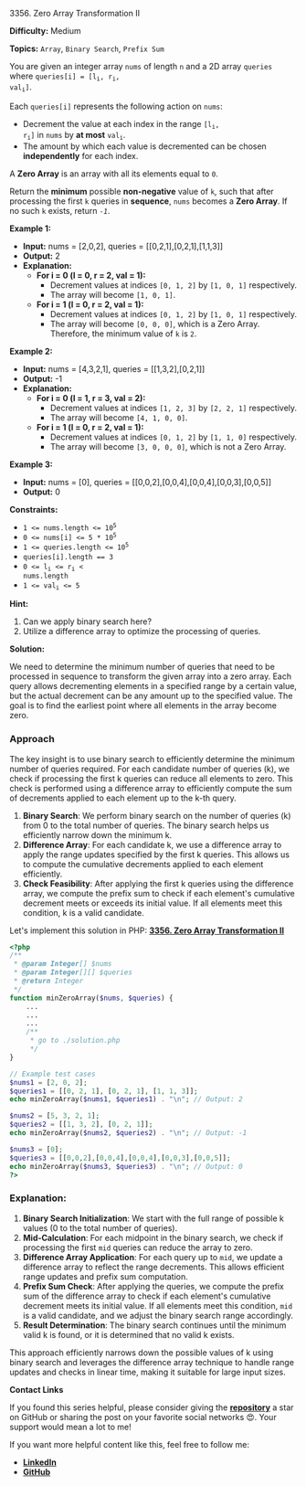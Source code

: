 3356\. Zero Array Transformation II

**Difficulty:** Medium

**Topics:** `Array`, `Binary Search`, `Prefix Sum`

You are given an integer array `nums` of length `n` and a 2D array `queries` where <code>queries[i] = [l<sub>i</sub>, r<sub>i</sub>, val<sub>i</sub>]</code>.

Each `queries[i]` represents the following action on `nums`:

- Decrement the value at each index in the range <code>[l<sub>i</sub>, r<sub>i</sub>]</code> in `nums` by **at most** <code>val<sub>i</sub></code>.
- The amount by which each value is decremented can be chosen **independently** for each index.

A **Zero Array** is an array with all its elements equal to `0`.

Return the **minimum** possible **non-negative** value of `k`, such that after processing the first `k` queries in **sequence**, `nums` becomes a **Zero Array**. If no such `k` exists, return _`-1`_.

**Example 1:**

- **Input:** nums = [2,0,2], queries = [[0,2,1],[0,2,1],[1,1,3]]
- **Output:** 2
- **Explanation:**
  - **For i = 0 (l = 0, r = 2, val = 1):**
    - Decrement values at indices `[0, 1, 2]` by `[1, 0, 1]` respectively.
    - The array will become `[1, 0, 1]`.
  - **For i = 1 (l = 0, r = 2, val = 1):**
    - Decrement values at indices `[0, 1, 2]` by `[1, 0, 1]` respectively.
    - The array will become `[0, 0, 0]`, which is a Zero Array. Therefore, the minimum value of `k` is `2`.


**Example 2:**

- **Input:** nums = [4,3,2,1], queries = [[1,3,2],[0,2,1]]
- **Output:** -1
- **Explanation:**
   - **For i = 0 (l = 1, r = 3, val = 2):**
     - Decrement values at indices `[1, 2, 3]` by `[2, 2, 1]` respectively.
     - The array will become `[4, 1, 0, 0]`.
   - **For i = 1 (l = 0, r = 2, val = 1):**
     - Decrement values at indices `[0, 1, 2]` by `[1, 1, 0]` respectively.
     - The array will become `[3, 0, 0, 0]`, which is not a Zero Array.


**Example 3:**

- **Input:** nums = [0], queries = [[0,0,2],[0,0,4],[0,0,4],[0,0,3],[0,0,5]]
- **Output:** 0




**Constraints:**

- <code>1 <= nums.length <= 10<sup>5</sup></code>
- <code>0 <= nums[i] <= 5 * 10<sup>5</sup></code>
- <code>1 <= queries.length <= 10<sup>5</sup></code>
- `queries[i].length == 3`
- <code>0 <= l<sub>i</sub> <= r<sub>i</sub> < nums.length</code>
- <code>1 <= val<sub>i</sub> <= 5</code>


**Hint:**
1. Can we apply binary search here?
2. Utilize a difference array to optimize the processing of queries.



**Solution:**

We need to determine the minimum number of queries that need to be processed in sequence to transform the given array into a zero array. Each query allows decrementing elements in a specified range by a certain value, but the actual decrement can be any amount up to the specified value. The goal is to find the earliest point where all elements in the array become zero.

### Approach
The key insight is to use binary search to efficiently determine the minimum number of queries required. For each candidate number of queries (k), we check if processing the first k queries can reduce all elements to zero. This check is performed using a difference array to efficiently compute the sum of decrements applied to each element up to the k-th query.

1. **Binary Search**: We perform binary search on the number of queries (k) from 0 to the total number of queries. The binary search helps us efficiently narrow down the minimum k.
2. **Difference Array**: For each candidate k, we use a difference array to apply the range updates specified by the first k queries. This allows us to compute the cumulative decrements applied to each element efficiently.
3. **Check Feasibility**: After applying the first k queries using the difference array, we compute the prefix sum to check if each element's cumulative decrement meets or exceeds its initial value. If all elements meet this condition, k is a valid candidate.

Let's implement this solution in PHP: **[3356. Zero Array Transformation II](https://github.com/mah-shamim/leet-code-in-php/tree/main/algorithms/003356-zero-array-transformation-ii/solution.php)**

```php
<?php
/**
 * @param Integer[] $nums
 * @param Integer[][] $queries
 * @return Integer
 */
function minZeroArray($nums, $queries) {
    ...
    ...
    ...
    /**
     * go to ./solution.php
     */
}

// Example test cases
$nums1 = [2, 0, 2];
$queries1 = [[0, 2, 1], [0, 2, 1], [1, 1, 3]];
echo minZeroArray($nums1, $queries1) . "\n"; // Output: 2

$nums2 = [5, 3, 2, 1];
$queries2 = [[1, 3, 2], [0, 2, 1]];
echo minZeroArray($nums2, $queries2) . "\n"; // Output: -1

$nums3 = [0];
$queries3 = [[0,0,2],[0,0,4],[0,0,4],[0,0,3],[0,0,5]];
echo minZeroArray($nums3, $queries3) . "\n"; // Output: 0
?>
```

### Explanation:

1. **Binary Search Initialization**: We start with the full range of possible k values (0 to the total number of queries).
2. **Mid-Calculation**: For each midpoint in the binary search, we check if processing the first `mid` queries can reduce the array to zero.
3. **Difference Array Application**: For each query up to `mid`, we update a difference array to reflect the range decrements. This allows efficient range updates and prefix sum computation.
4. **Prefix Sum Check**: After applying the queries, we compute the prefix sum of the difference array to check if each element's cumulative decrement meets its initial value. If all elements meet this condition, `mid` is a valid candidate, and we adjust the binary search range accordingly.
5. **Result Determination**: The binary search continues until the minimum valid k is found, or it is determined that no valid k exists.

This approach efficiently narrows down the possible values of k using binary search and leverages the difference array technique to handle range updates and checks in linear time, making it suitable for large input sizes.

**Contact Links**

If you found this series helpful, please consider giving the **[repository](https://github.com/mah-shamim/leet-code-in-php)** a star on GitHub or sharing the post on your favorite social networks 😍. Your support would mean a lot to me!

If you want more helpful content like this, feel free to follow me:

- **[LinkedIn](https://www.linkedin.com/in/arifulhaque/)**
- **[GitHub](https://github.com/mah-shamim)**
